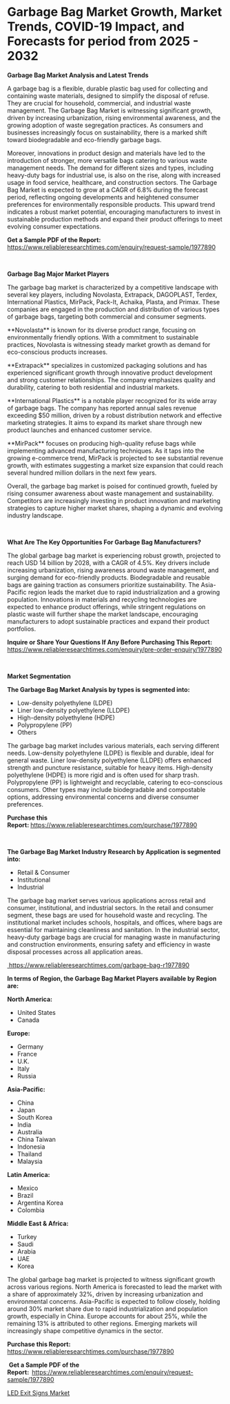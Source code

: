 <p><h1>Garbage Bag Market Growth, Market Trends, COVID-19 Impact, and Forecasts for period from 2025 - 2032</h1></p><p><strong>Garbage Bag Market Analysis and Latest Trends</strong></p>
<p><p>A garbage bag is a flexible, durable plastic bag used for collecting and containing waste materials, designed to simplify the disposal of refuse. They are crucial for household, commercial, and industrial waste management. The Garbage Bag Market is witnessing significant growth, driven by increasing urbanization, rising environmental awareness, and the growing adoption of waste segregation practices. As consumers and businesses increasingly focus on sustainability, there is a marked shift toward biodegradable and eco-friendly garbage bags. </p><p>Moreover, innovations in product design and materials have led to the introduction of stronger, more versatile bags catering to various waste management needs. The demand for different sizes and types, including heavy-duty bags for industrial use, is also on the rise, along with increased usage in food service, healthcare, and construction sectors. The Garbage Bag Market is expected to grow at a CAGR of 6.8% during the forecast period, reflecting ongoing developments and heightened consumer preferences for environmentally responsible products. This upward trend indicates a robust market potential, encouraging manufacturers to invest in sustainable production methods and expand their product offerings to meet evolving consumer expectations.</p></p>
<p><strong>Get a Sample PDF of the Report:&nbsp;</strong> <a href="https://www.reliableresearchtimes.com/enquiry/request-sample/1977890?utm_campaign=2304&utm_medium=2&utm_source=Github&utm_content=ia&utm_term=08022025&utm_id=garbage-bag">https://www.reliableresearchtimes.com/enquiry/request-sample/1977890</a></p>
<p>&nbsp;</p>
<p><strong>Garbage Bag Major Market Players</strong></p>
<p><p>The garbage bag market is characterized by a competitive landscape with several key players, including Novolasta, Extrapack, DAGOPLAST, Terdex, International Plastics, MirPack, Pack-It, Achaika, Plasta, and Primax. These companies are engaged in the production and distribution of various types of garbage bags, targeting both commercial and consumer segments.</p><p>**Novolasta** is known for its diverse product range, focusing on environmentally friendly options. With a commitment to sustainable practices, Novolasta is witnessing steady market growth as demand for eco-conscious products increases.</p><p>**Extrapack** specializes in customized packaging solutions and has experienced significant growth through innovative product development and strong customer relationships. The company emphasizes quality and durability, catering to both residential and industrial markets.</p><p>**International Plastics** is a notable player recognized for its wide array of garbage bags. The company has reported annual sales revenue exceeding $50 million, driven by a robust distribution network and effective marketing strategies. It aims to expand its market share through new product launches and enhanced customer service.</p><p>**MirPack** focuses on producing high-quality refuse bags while implementing advanced manufacturing techniques. As it taps into the growing e-commerce trend, MirPack is projected to see substantial revenue growth, with estimates suggesting a market size expansion that could reach several hundred million dollars in the next few years.</p><p>Overall, the garbage bag market is poised for continued growth, fueled by rising consumer awareness about waste management and sustainability. Competitors are increasingly investing in product innovation and marketing strategies to capture higher market shares, shaping a dynamic and evolving industry landscape.</p></p>
<p>&nbsp;</p>
<p><strong>What Are The Key Opportunities For Garbage Bag Manufacturers?</strong></p>
<p><p>The global garbage bag market is experiencing robust growth, projected to reach USD 14 billion by 2028, with a CAGR of 4.5%. Key drivers include increasing urbanization, rising awareness around waste management, and surging demand for eco-friendly products. Biodegradable and reusable bags are gaining traction as consumers prioritize sustainability. The Asia-Pacific region leads the market due to rapid industrialization and a growing population. Innovations in materials and recycling technologies are expected to enhance product offerings, while stringent regulations on plastic waste will further shape the market landscape, encouraging manufacturers to adopt sustainable practices and expand their product portfolios.</p></p>
<p><strong>Inquire or Share Your Questions If Any Before Purchasing This Report:</strong> <a href="https://www.reliableresearchtimes.com/enquiry/pre-order-enquiry/1977890?utm_campaign=2304&utm_medium=2&utm_source=Github&utm_content=ia&utm_term=08022025&utm_id=garbage-bag">https://www.reliableresearchtimes.com/enquiry/pre-order-enquiry/1977890</a></p>
<p>&nbsp;</p>
<p><strong>Market Segmentation</strong></p>
<p><strong>The Garbage Bag Market Analysis by types is segmented into:</strong></p>
<p><ul><li>Low-density polyethylene (LDPE)</li><li>Liner low-density polyethylene (LLDPE)</li><li>High-density polyethylene (HDPE)</li><li>Polypropylene (PP)</li><li>Others</li></ul></p>
<p><p>The garbage bag market includes various materials, each serving different needs. Low-density polyethylene (LDPE) is flexible and durable, ideal for general waste. Liner low-density polyethylene (LLDPE) offers enhanced strength and puncture resistance, suitable for heavy items. High-density polyethylene (HDPE) is more rigid and is often used for sharp trash. Polypropylene (PP) is lightweight and recyclable, catering to eco-conscious consumers. Other types may include biodegradable and compostable options, addressing environmental concerns and diverse consumer preferences.</p></p>
<p><strong>Purchase this Report:&nbsp;</strong><a href="https://www.reliableresearchtimes.com/purchase/1977890?utm_campaign=2304&utm_medium=2&utm_source=Github&utm_content=ia&utm_term=08022025&utm_id=garbage-bag">https://www.reliableresearchtimes.com/purchase/1977890</a></p>
<p>&nbsp;</p>
<p><strong>The Garbage Bag Market Industry Research by Application is segmented into:</strong></p>
<p><ul><li>Retail & Consumer</li><li>Institutional</li><li>Industrial</li></ul></p>
<p><p>The garbage bag market serves various applications across retail and consumer, institutional, and industrial sectors. In the retail and consumer segment, these bags are used for household waste and recycling. The institutional market includes schools, hospitals, and offices, where bags are essential for maintaining cleanliness and sanitation. In the industrial sector, heavy-duty garbage bags are crucial for managing waste in manufacturing and construction environments, ensuring safety and efficiency in waste disposal processes across all application areas.</p></p>
<p><a href="https://www.reliableresearchtimes.com/garbage-bag-r1977890?utm_campaign=2304&utm_medium=2&utm_source=Github&utm_content=ia&utm_term=08022025&utm_id=garbage-bag">&nbsp;https://www.reliableresearchtimes.com/garbage-bag-r1977890</a></p>
<p><strong>In terms of Region, the Garbage Bag Market Players available by Region are:</strong></p>
<p>
    <p> <strong> North America: </strong>
        <ul>
            <li>United States</li>
            <li>Canada</li>
        </ul>
        </p> 
    <p> <strong> Europe: </strong>
        <ul>
            <li>Germany</li>
            <li>France</li>
            <li>U.K.</li>
            <li>Italy</li>
            <li>Russia</li>
        </ul>
        </p> 
    <p> <strong> Asia-Pacific: </strong>
        <ul>
            <li>China</li>
            <li>Japan</li>
            <li>South Korea</li>
            <li>India</li>
            <li>Australia</li>
            <li>China Taiwan</li>
            <li>Indonesia</li>
            <li>Thailand</li>
            <li>Malaysia</li>
        </ul>
        </p> 
    <p> <strong> Latin America: </strong>
        <ul>
            <li>Mexico</li>
            <li>Brazil</li>
            <li>Argentina Korea</li>
            <li>Colombia</li>
        </ul>
        </p> 
    <p> <strong> Middle East & Africa: </strong>
        <ul>
            <li>Turkey</li>
            <li>Saudi</li>
            <li>Arabia</li>
            <li>UAE</li>
            <li>Korea</li>
        </ul>
    </p>
    </p>
<p><p>The global garbage bag market is projected to witness significant growth across various regions. North America is forecasted to lead the market with a share of approximately 32%, driven by increasing urbanization and environmental concerns. Asia-Pacific is expected to follow closely, holding around 30% market share due to rapid industrialization and population growth, especially in China. Europe accounts for about 25%, while the remaining 13% is attributed to other regions. Emerging markets will increasingly shape competitive dynamics in the sector.</p></p>
<p><strong>Purchase this Report: </strong><a href="https://www.reliableresearchtimes.com/purchase/1977890?utm_campaign=2304&utm_medium=2&utm_source=Github&utm_content=ia&utm_term=08022025&utm_id=garbage-bag">https://www.reliableresearchtimes.com/purchase/1977890</a></p>
<p>&nbsp;<strong>Get a Sample PDF of the Report:&nbsp;&nbsp;</strong><a href="https://www.reliableresearchtimes.com/enquiry/request-sample/1977890?utm_campaign=2304&utm_medium=2&utm_source=Github&utm_content=ia&utm_term=08022025&utm_id=garbage-bag">https://www.reliableresearchtimes.com/enquiry/request-sample/1977890</a></p>
<p><strong></strong></p>
<p><p><a href="https://github.com/chungwimbu4/Market-Research-Report-List-1/blob/main/led-exit-signs-market.md?utm_campaign=2304&utm_medium=2&utm_source=Github&utm_content=ia&utm_term=08022025&utm_id=garbage-bag">LED Exit Signs Market</a></p></p>